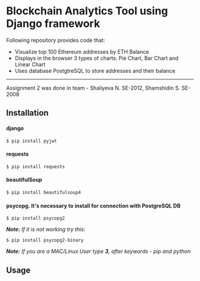 # Blockchain Analytics Tool using Django framework

Following repository provides code that:

- Visualize top 100 Ethereum addresses by ETH Balance
- Displays in the browser 3 types of charts: Pie Chart, Bar Chart and Linear Chart
- Uses database PostgtreSQL to store addresses and their balance
______________________________________________________________________________________________

Assignment 2 was done in team - Shaliyeva N. SE-2012, Shamshidin S. SE-2008


## Installation
#### django
```
$ pip install pyjwt
```

#### requests
```
$ pip install requests
```

#### beautifulSoup
```
$ pip install beautifulsoup4
```
#### psycopg. It's necessary to install for connection with PostgreSQL DB
```
$ pip install psycopg2
```
***Note:** If it is not working try this:*
```
$ pip install psycopg2-binary
```


***Note:** If you are a MAC/Linux User type **3**, after keywords - pip and python*

## Usage
